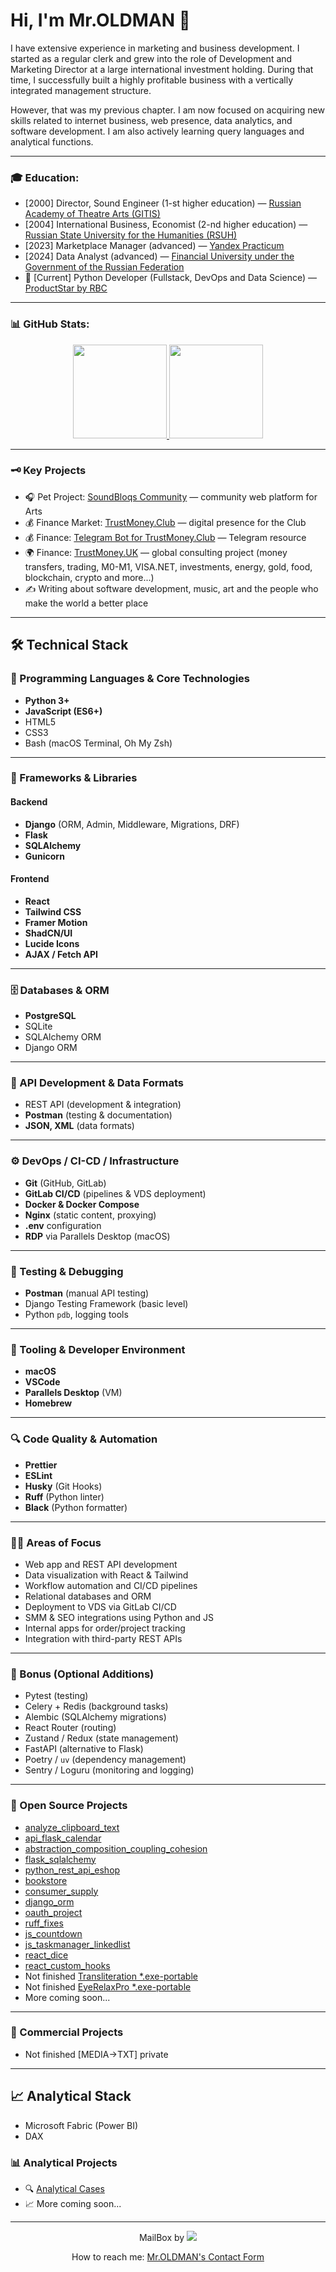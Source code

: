 <!--
* 🔬 [text](https://link.com)
* 🤖 [text](https://link.com)
* 🎧 [text](https://link.com)
* 🧭 [text](https://link.com)
* 🧱 [text](https://link.com)
* 🔧 [text](https://link.com)
* 🛒 [text](https://link.com)
* 📚 [text](https://link.com)
* 🔄 [text](https://link.com)
* 🧬 [text](https://link.com)
* 🔐 [text](https://link.com)
* 🧹 [text](https://link.com)
* ⏳ [text](https://link.com)
* 📋 [text](https://link.com)
* 🎲 [text](https://link.com)
* 🛠 [text](https://link.com)
-->
# Hi, I'm Mr.OLDMAN 👋

I have extensive experience in marketing and business development. I started as a regular clerk and grew into the role of Development and Marketing Director at a large international investment holding. During that time, I successfully built a highly profitable business with a vertically integrated management structure.

However, that was my previous chapter. I am now focused on acquiring new skills related to internet business, web presence, data analytics, and software development. I am also actively learning query languages and analytical functions.

---

### 🎓 Education:
* [2000] Director, Sound Engineer (1-st higher education) — [Russian Academy of Theatre Arts (GITIS)](https://gitis.net/en/)
* [2004] International Business, Economist (2-nd higher education) — [Russian State University for the Humanities (RSUH)](https://www.rsuh.ru/en/)
* [2023] Marketplace Manager (advanced) — [Yandex Practicum](https://practicum.yandex.ru/)
* [2024] Data Analyst (advanced) — [Financial University under the Government of the Russian Federation](https://en.fa.ru/)
* 🌱 [Current] Python Developer (Fullstack, DevOps and Data Science) — [ProductStar by RBC](https://productstar.ru/)

---

### 📊 GitHub Stats:
<p align='center'>
   <a href="https://github-readme-stats.vercel.app/api?username=whoisoldman&show_icons=true&count_private=true">
      <img height=150 src="https://github-readme-stats.vercel.app/api?username=whoisoldman&show_icons=true&count_private=true"/>
   </a>
   <a href="https://github.com/romankh3/github-readme-stats">
      <img height=150 src="https://github-readme-stats.vercel.app/api/top-langs/?username=whoisoldman&layout=compact"/>
   </a>
</p>

---

### 🗝 Key Projects
* 🎧 Pet Project: [SoundBloqs Community](https://soundbloqs.com/) — community web platform for Arts
* 💰 Finance Market: [TrustMoney.Club](https://trustmoney.club/) — digital presence for the Club
* 💰 Finance: [Telegram Bot for TrustMoney.Club](https://t.me/tmclubinfo_bot/) — Telegram resource
* 🌍 Finance: [TrustMoney.UK](https://trustmoney.uk/) — global consulting project (money transfers, trading, M0-M1, VISA.NET, investments, energy, gold, food, blockchain, crypto and more...)
* ✍️ Writing about software development, music, art and the people who make the world a better place

---

## 🛠 Technical Stack

### 🔧 Programming Languages & Core Technologies
- **Python 3+**
- **JavaScript (ES6+)**
- HTML5
- CSS3
- Bash (macOS Terminal, Oh My Zsh)

---

### 🧩 Frameworks & Libraries

#### Backend
- **Django** (ORM, Admin, Middleware, Migrations, DRF)
- **Flask**
- **SQLAlchemy**
- **Gunicorn**

#### Frontend
- **React**
- **Tailwind CSS**
- **Framer Motion**
- **ShadCN/UI**
- **Lucide Icons**
- **AJAX / Fetch API**

---

### 🗄️ Databases & ORM
- **PostgreSQL**
- SQLite
- SQLAlchemy ORM
- Django ORM

---

### 🔗 API Development & Data Formats
- REST API (development & integration)
- **Postman** (testing & documentation)
- **JSON, XML** (data formats)

---

### ⚙️ DevOps / CI-CD / Infrastructure
- **Git** (GitHub, GitLab)
- **GitLab CI/CD** (pipelines & VDS deployment)
- **Docker & Docker Compose**
- **Nginx** (static content, proxying)
- **.env** configuration
- **RDP** via Parallels Desktop (macOS)

---

### 🧪 Testing & Debugging
- **Postman** (manual API testing)
- Django Testing Framework (basic level)
- Python `pdb`, logging tools

---

### 🧰 Tooling & Developer Environment
- **macOS**
- **VSCode**
- **Parallels Desktop** (VM)
- **Homebrew**

---

### 🔍 Code Quality & Automation
- **Prettier**
- **ESLint**
- **Husky** (Git Hooks)
- **Ruff** (Python linter)
- **Black** (Python formatter)

---

### 🧑‍💻 Areas of Focus
- Web app and REST API development
- Data visualization with React & Tailwind
- Workflow automation and CI/CD pipelines
- Relational databases and ORM
- Deployment to VDS via GitLab CI/CD
- SMM & SEO integrations using Python and JS
- Internal apps for order/project tracking
- Integration with third-party REST APIs

---

### 🧭 Bonus (Optional Additions)
- Pytest (testing)
- Celery + Redis (background tasks)
- Alembic (SQLAlchemy migrations)
- React Router (routing)
- Zustand / Redux (state management)
- FastAPI (alternative to Flask)
- Poetry / `uv` (dependency management)
- Sentry / Loguru (monitoring and logging)

---

### 🌱 Open Source Projects

* [analyze_clipboard_text](https://github.com/whoisoldman/analyze_clipboard_text.git)
* [api_flask_calendar](https://github.com/whoisoldman/api_flask_calendar.git)
* [abstraction_composition_coupling_cohesion](https://github.com/whoisoldman/abstraction_composition_coupling_cohesion.git)
* [flask_sqlalchemy](https://gitlab.com/ps_learning/ps_learning_flask_sqlalchemy.git)
* [python_rest_api_eshop](https://gitlab.com/ps_learning/ps-learning-python-rest-api-eshop.git)
* [bookstore](https://gitlab.com/ps_learning/ps_learning_bookstore.git)
* [consumer_supply](https://github.com/whoisoldman/consumer_supply.git)
* [django_orm](https://github.com/whoisoldman/django_orm.git)
* [oauth_project](https://github.com/whoisoldman/oauth_project)
* [ruff_fixes](https://github.com/whoisoldman/Architecture-and-backend-homework/tree/ruff-fixes)
* [js_countdown](https://gdrhwf.csb.app/)
* [js_taskmanager_linkedlist](https://xwwjqs.csb.app/)
* [react_dice](https://github.com/whoisoldman/dice_react_app)
* [react_custom_hooks](https://github.com/whoisoldman/react_hooks_homework.git)
* Not finished [Transliteration *.exe-portable](https://disk.yandex.ru/d/9-9RbX51eJdwGA)
* Not finished [EyeRelaxPro *.exe-portable](https://disk.yandex.ru/d/OB48CkN19t686Q)
* More coming soon...

---

### 🛒 Commercial Projects

* Not finished [MEDIA→TXT] private

---

## 📈 Analytical Stack
- Microsoft Fabric (Power BI)
- DAX

### 📊 Analytical Projects
- 🔍 [Analytical Cases](https://drive.google.com/drive/folders/1JoBl2rzQxHlUBRNQ2hr88FD4KPltbV8x?usp=sharing)
- 📈 More coming soon...

---

<p align='center'>
   MailBox by <a href="https://t.me/soundbloqsfb_bot">
       <img src="https://img.shields.io/badge/Telegram-2CA5E0?style=for-the-badge&logo=telegram&logoColor=white"/>
   </a>
</p>

<p align='center'>
   How to reach me: <a href="https://www.soundbloqs.com/contact/">Mr.OLDMAN's Contact Form</a>
</p>
